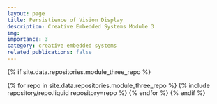 ```yaml
---
layout: page
title: Persistience of Vision Display
description: Creative Embedded Systems Module 3
img:
importance: 3
category: creative embedded systems
related_publications: false
---
```


<div class="row justify-content-sm-start">

{% if site.data.repositories.module_three_repo %}

{% for repo in site.data.repositories.module_three_repo %} {% include repository/repo.liquid repository=repo %} {% endfor %}
{% endif %}

</div>

